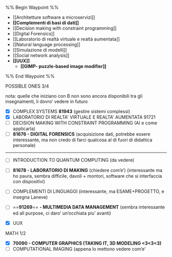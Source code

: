 %% Begin Waypoint %%
- [[Architetture software a microservizi]]
- **[[Complementi di basi di dati]]**
- [[Decision making with constraint programming]]
- [[Digital Forensics]]
- [[Laboratorio di realtà virtuale e realtà aumentata]]
- [[Natural language processing]]
- [[Simulazione di modelli]]
- [[Social network analysis]]
- **[[UUX]]**
	- **[[GIMP- puzzle-based image modifier]]**

%% End Waypoint %%

  

POSSIBLE ONES 3/4

nota: quelle che iniziano con B non sono ancora disponibili tra gli insegnamenti, li dovro’ vedere in futuro

- [x] COMPLEX SYSTEMS **81943** (gestire sistemi complessi)
- [x] LABORATORIO DI REALTA' VIRTUALE E REALTA' AUMENTATA 91721
- [ ] DECISION MAKING WITH CONSTRAINT PROGRAMMING (AI e come applicarla)
- [ ] **81676 - DIGITAL FORENSICS** (acquisizione dati, potrebbe essere interessante, ma non credo di farci qualcosa al di fuori di didattica personale)

---

- [ ] INTRODUCTION TO QUANTUM COMPUTING (da vedere)
- [ ] **81678 - LABORATORIO DI MAKING** (chiedere com’e’) (interessante ma ho paura, sembra difficile, davoli + montori, software che si interfaccia con dispositivi)
- [ ] COMPLEMENTI DI LINGUAGGI (interessante, ma ESAME+PROGETTO, e insegna Laneve)
- [ ] ==**91269**== **- MULTIMEDIA DATA MANAGEMENT** (sembra interessante ed all purpose, ci daro’ un’occhiata piu’ avanti)
- [x] UUX

  

MATH 1/2

- [x] **70090 - COMPUTER GRAPHICS (TAKING IT, 3D MODELING <3<3<3)**
- [ ] COMPUTATIONAL IMAGING (appena lo mettono vedere com’e’